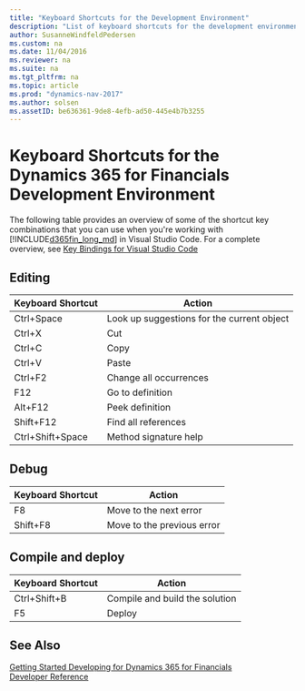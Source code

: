 ```yaml
---
title: "Keyboard Shortcuts for the Development Environment"
description: "List of keyboard shortcuts for the development environment."
author: SusanneWindfeldPedersen
ms.custom: na
ms.date: 11/04/2016
ms.reviewer: na
ms.suite: na
ms.tgt_pltfrm: na
ms.topic: article
ms.prod: "dynamics-nav-2017"
ms.author: solsen
ms.assetID: be636361-9de8-4efb-ad50-445e4b7b3255
---
```


# Keyboard Shortcuts for the Dynamics 365 for Financials Development Environment
The following table provides an overview of some of the shortcut key combinations that you can use when you're working with [!INCLUDE[d365fin_long_md](includes/d365fin_long_md.md)] in Visual Studio Code. For a complete overview, see [Key Bindings for Visual Studio Code](https://code.visualstudio.com/docs/customization/keybindings)

## Editing
|Keyboard Shortcut| Action|
|----|----|
|Ctrl+Space|Look up suggestions for the current object|
|Ctrl+X|Cut|
|Ctrl+C|Copy|
|Ctrl+V|Paste|
|Ctrl+F2|Change all occurrences|
|F12|Go to definition|
|Alt+F12|Peek definition|
|Shift+F12|Find all references|
|Ctrl+Shift+Space|Method signature help|

## Debug
|Keyboard Shortcut| Action|
|----|----|
|F8|Move to the next error|
|Shift+F8|Move to the previous error|

## Compile and deploy
|Keyboard Shortcut| Action|
|----|----|
|Ctrl+Shift+B|Compile and build the solution|
|F5|Deploy|

## See Also
[Getting Started Developing for Dynamics 365 for Financials](../dynamics-nav/newdev-geting-started-dev-env.md)  
[Developer Reference](newdev-reference-overview.md)



